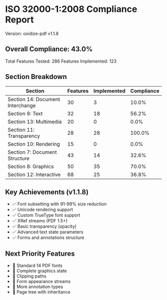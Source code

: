 # ISO 32000-1:2008 Compliance Report

Version: oxidize-pdf v1.1.8

## Overall Compliance: 43.0%

Total Features Tested: 286
Features Implemented: 123

## Section Breakdown

| Section | Features | Implemented | Compliance |
|---------|----------|-------------|------------|
| Section 14: Document Interchange | 30 | 3 | 10.0% |
| Section 9: Text | 32 | 18 | 56.2% |
| Section 13: Multimedia | 20 | 0 | 0.0% |
| Section 11: Transparency | 28 | 28 | 100.0% |
| Section 10: Rendering | 15 | 0 | 0.0% |
| Section 7: Document Structure | 43 | 14 | 32.6% |
| Section 8: Graphics | 50 | 35 | 70.0% |
| Section 12: Interactive | 68 | 25 | 36.8% |

## Key Achievements (v1.1.8)

- ✅ Font subsetting with 91-99% size reduction
- ✅ Unicode rendering support
- ✅ Custom TrueType font support
- ✅ XRef streams (PDF 1.5+)
- ✅ Basic transparency (opacity)
- ✅ Advanced text state parameters
- ✅ Forms and annotations structure

## Next Priority Features

- 🔲 Standard 14 PDF fonts
- 🔲 Complete graphics state
- 🔲 Clipping paths
- 🔲 Form appearance streams
- 🔲 More annotation types
- 🔲 Page tree with inheritance
